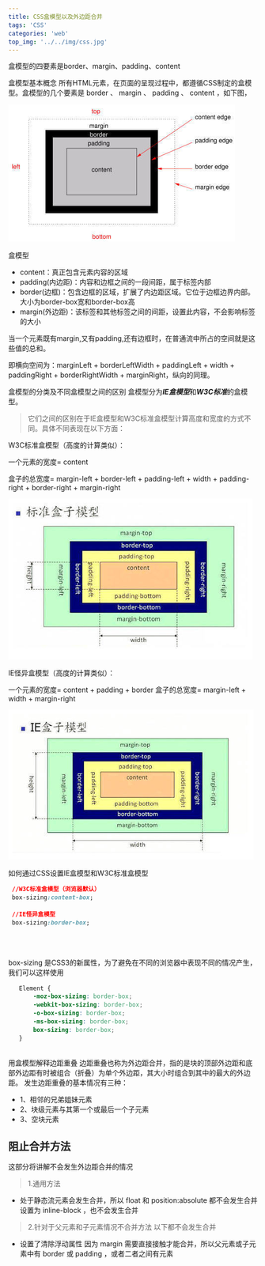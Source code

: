 ```yaml
---
title: CSS盒模型以及外边距合并
tags: 'CSS'
categories: 'web'
top_img: '../../img/css.jpg'
---
```


盒模型的四要素是border、margin、padding、content

盒模型基本概念
所有HTML元素，在页面的呈现过程中，都遵循CSS制定的盒模型。盒模型的几个要素是 border 、 margin 、 padding 、 content ，如下图，

![alt 'css box'](../../img/css-box.jpg)

盒模型
* content：真正包含元素内容的区域
* padding(内边距)：内容和边框之间的一段间距，属于标签内部
* border(边框)：包含边框的区域，扩展了内边距区域。它位于边框边界内部。大小为border-box宽和border-box高
* margin(外边距)：该标签和其他标签之间的间距，设置此内容，不会影响标签的大小

当一个元素既有margin,又有padding,还有边框时，在普通流中所占的空间就是这些值的总和。

即横向空间为：marginLeft + borderLeftWidth + paddingLeft + width + paddingRight + borderRightWidth + marginRight，纵向的同理。


盒模型的分类及不同盒模型之间的区别
盒模型分为***IE盒模型***和***W3C标准***的盒模型。
> 它们之间的区别在于IE盒模型和W3C标准盒模型计算高度和宽度的方式不同。具体不同表现在以下方面：

W3C标准盒模型（高度的计算类似）：

一个元素的宽度= content 

盒子的总宽度= margin-left + border-left + padding-left + width + padding-right + border-right + margin-right 

![alt 'W3C标准模型'](../../img/css-box-standard.jpg)


IE怪异盒模型（高度的计算类似）：

一个元素的宽度= content + padding + border 
盒子的总宽度= margin-left + width + margin-right 

![alt 'IE盒子模型'](../../img/css-box-ie.jpg)

如何通过CSS设置IE盒模型和W3C标准盒模型
```css
 //W3C标准盒模型（浏览器默认）
 box-sizing:content-box;
 
 //IE怪异盒模型
 box-sizing:border-box;
 
 ```
<br>


 box-sizing 是CSS3的新属性，为了避免在不同的浏览器中表现不同的情况产生，我们可以这样使用
 ```css
    Element {
        -moz-box-sizing: border-box;  
        -webkit-box-sizing: border-box; 
        -o-box-sizing: border-box; 
        -ms-box-sizing: border-box; 
        box-sizing: border-box; 
    }
```
<br>
用盒模型解释边距重叠
边距重叠也称为外边距合并，指的是块的顶部外边距和底部外边距有时被组合（折叠）为单个外边距，其大小时组合到其中的最大的外边距。
发生边距重叠的基本情况有三种：

* 1、相邻的兄弟姐妹元素
* 2、块级元素与其第一个或最后一个子元素
* 3、空块元素

## 阻止合并方法
这部分将讲解不会发生外边距合并的情况

 > 1.通用方法

* 处于静态流元素会发生合并，所以 float 和 position:absolute 都不会发生合并
设置为 inline-block ，也不会发生合并

> 2.针对于父元素和子元素情况不合并方法
以下都不会发生合并
* 设置了清除浮动属性
因为 margin 需要直接接触才能合并，所以父元素或子元素中有 border 或 padding ，或者二者之间有元素